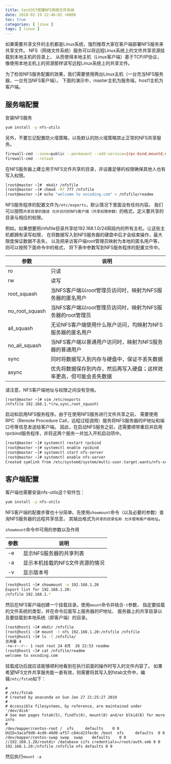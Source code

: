 ```yaml
---
title: CentOS7搭建NFS网络文件系统
date: 2018-02-19 22:46:01 +0800
toc: true
categories: [ linux ]
tags: [ linux ]
---
```


如果需要共享文件的主机都是Linux系统，强烈推荐大家在客户端部署NFS服务来共享文件。
NFS（网络文件系统）服务可以将远程Linux系统上的文件共享资源挂载到本地主机的目录上，
从而使得本地主机（Linux客户端）基于TCP/IP协议，像使用本地主机上的资源那样读写远程Linux系统上的共享文件。

为了检验NFS服务配置的效果，我们需要使用两台Linux主机（一台充当NFS服务器，一台充当NFS客户端）。
下面的演示中，master主机为服务端，host1主机为客户端。
<!-- more -->

## 服务端配置

安装NFS服务

```bash
yum install -y nfs-utils
```

另外，不要忘记配置防火墙策略，以免默认的防火墙策略禁止正常的NFS共享服务。

```bash
firewall-cmd --zone=public --permanent --add-service={rpc-bind,mountd,nfs}
firewall-cmd --reload
```

在NFS服务器上建立用于NFS文件共享的目录，并设置足够的权限确保其他人也有写入权限。

```bash
[root@master ~]#  mkdir /nfsfile
[root@master ~]# chmod -Rf 777 /nfsfile
[root@master ~]# echo "welcome to xncoding.com" > /nfsfile/readme
```

NFS服务程序的配置文件为`/etc/exports`，默认情况下里面没有任何内容。
我们可以按照`共享目录的路径 允许访问的NFS客户端（共享权限参数）`的格式，定义要共享的目录与相应的权限。

例如，如果想要把/nfsfile目录共享给192.168.1.0/24网段内的所有主机，让这些主机都拥有读写权限，
在将数据写入到NFS服务器的硬盘中后才会结束操作，最大限度保证数据不丢失，
以及把来访客户端root管理员映射为本地的匿名用户等，则可以按照下面命令中的格式，
将下表中参数写到NFS服务程序的配置文件中。

 参数             | 说明                                   
----------------|--------------------------------------
 ro             | 只读                                   
 rw             | 读写                                   
 root_squash    | 当NFS客户端以root管理员访问时，映射为NFS服务器的匿名用户    
 no_root_squash | 当NFS客户端以root管理员访问时，映射为NFS服务器的root管理员 
 all_squash     | 无论NFS客户端使用什么账户访问，均映射为NFS服务器的匿名用户     
 no_all_squash  | 当NFS客户端以普通用户访问时，映射为NFS服务器的普通用户       
 sync           | 同时将数据写入到内存与硬盘中，保证不丢失数据               
 async          | 优先将数据保存到内存，然后再写入硬盘；这样效率更高，但可能会丢失数据   

请注意，NFS客户端地址与权限之间没有空格。

```
[root@master ~]# vim /etc/exports
/nfsfile 192.168.1.*(rw,sync,root_squash)
```

启动和启用NFS服务程序。由于在使用NFS服务进行文件共享之前，
需要使用RPC（Remote Procedure Call，远程过程调用）服务将NFS服务器的IP地址和端口号等信息发送给客户端。
因此，在启动NFS服务之前，还需要顺带重启并启用rpcbind服务程序，并将这两个服务一并加入开机启动项中。

```bash
[root@master ~]# systemctl restart rpcbind
[root@master ~]# systemctl enable rpcbind
[root@master ~]# systemctl start nfs-server
[root@master ~]# systemctl enable nfs-server
Created symlink from /etc/systemd/system/multi-user.target.wants/nfs-server.service to /usr/lib/systemd/system/nfs-server.service.
```

## 客户端配置

客户端也需要安装nfs-utils这个软件包：

```bash
yum install -y nfs-utils
```

NFS客户端的配置步骤也十分简单。先使用`showmount`命令（以及必要的参数）查询NFS服务器的远程共享信息，
其输出格式为`共享的目录名称 允许使用客户端地址`。

`showmount`命令中可用的参数以及作用

 参数 | 说明                
----|-------------------
 -e | 显示NFS服务器的共享列表     
 -a | 显示本机挂载的NFS文件资源的情况 
 -v | 显示版本号             

```bash
[root@host1 ~]# showmount -e 192.168.1.20
Export list for 192.168.1.20:
/nfsfile 192.168.1.*
```

然后在NFS客户端创建一个挂载目录。使用`mount`命令并结合`-t`参数，
指定要挂载的文件系统的类型，并在命令后面写上服务器的IP地址、
服务器上的共享目录以及要挂载到本地系统（即客户端）的目录。

```bash
[root@host1 ~]# mkdir /nfsfile
[root@host1 ~]# mount -t nfs 192.168.1.20:/nfsfile /nfsfile
[root@host1 ~]# ls -l /nfsfile/
总用量 4
-rw-r--r-- 1 root root 24 8月  26 22:53 readme
[root@host1 ~]# cat /nfsfile/readme 
welcome to xncoding.com
```

挂载成功后就应该能够顺利地看到在执行前面的操作时写入的文件内容了。
如果希望NFS文件共享服务能一直有效，则需要将其写入到fstab文件中，编辑`/etc/fstab`如下：

```
#
# /etc/fstab
# Created by anaconda on Sun Jan 27 21:25:27 2019
#
# Accessible filesystems, by reference, are maintained under '/dev/disk'
# See man pages fstab(5), findfs(8), mount(8) and/or blkid(8) for more info
#
/dev/mapper/centos-root /  xfs     defaults    0 0
UUID=3acaf9d0-4cd0-40d0-af57-c84cd23fec0c /boot  xfs     defaults  0 0
/dev/mapper/centos-swap swap  swap    defaults    0 0
//192.168.1.20/rootdir /database cifs credentials=/root/auth.smb 0 0
192.168.1.20:/nfsfile /nfsfile nfs defaults 0 0
```

然后执行`mount -a`

